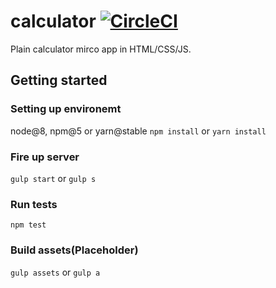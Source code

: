 # calculator  [![CircleCI](https://circleci.com/gh/shogunsea/calculator/tree/master.svg?style=shield)](https://circleci.com/gh/shogunsea/calculator/tree/master)
Plain calculator mirco app in HTML/CSS/JS.

## Getting started

### Setting up environemt
node@8, npm@5 or yarn@stable
`npm install` or `yarn install`

### Fire up server
`gulp start` or `gulp s`

### Run tests
`npm test`

### Build assets(Placeholder)
`gulp assets` or `gulp a`
